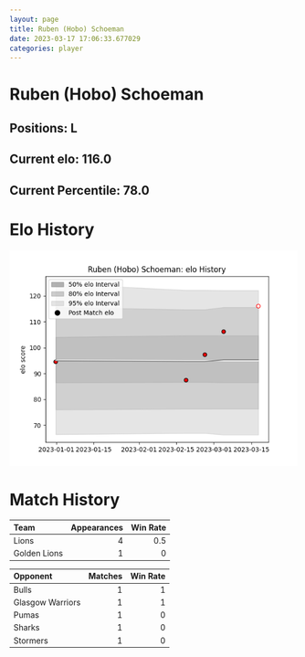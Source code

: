 ```yaml
---  
layout: page  
title: Ruben (Hobo) Schoeman  
date: 2023-03-17 17:06:33.677029  
categories: player  
---
```

# Ruben (Hobo) Schoeman

## Positions: L

## Current elo: 116.0

## Current Percentile: 78.0

# Elo History


![elo history](history_Ruben(Hobo)Schoeman.png)
# Match History


| Team         |   Appearances |   Win Rate |
|:-------------|--------------:|-----------:|
| Lions        |             4 |        0.5 |
| Golden Lions |             1 |        0   |

| Opponent         |   Matches |   Win Rate |
|:-----------------|----------:|-----------:|
| Bulls            |         1 |          1 |
| Glasgow Warriors |         1 |          1 |
| Pumas            |         1 |          0 |
| Sharks           |         1 |          0 |
| Stormers         |         1 |          0 |